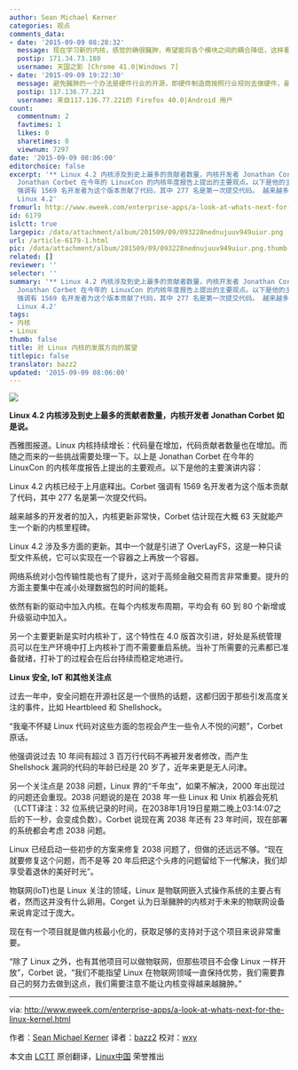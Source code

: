 ```yaml
---
author: Sean Michael Kerner
categories: 观点
comments_data:
- date: '2015-09-09 08:28:32'
  message: 现在学习新的内核，感觉的确很臃肿，希望能将各个模块之间的耦合降低，这样看起来感觉就好点了
  postip: 171.34.73.180
  username: 天国之影 [Chrome 41.0|Windows 7]
- date: '2015-09-09 19:22:30'
  message: 避免臃肿的一个办法是硬件行业的开源，即硬件制造商按照行业规则去做硬件，最终反映到系统及内核的就会是可以统一解读的数据。但这将会是一个漫长的过程，想让硬件厂商达成共识并非易事
  postip: 117.136.77.221
  username: 来自117.136.77.221的 Firefox 40.0|Android 用户
count:
  commentnum: 2
  favtimes: 1
  likes: 0
  sharetimes: 0
  viewnum: 7297
date: '2015-09-09 08:06:00'
editorchoice: false
excerpt: '** Linux 4.2 内核涉及到史上最多的贡献者数量，内核开发者 Jonathan Corbet 如是说。** 西雅图报道。Linux 内核持续增长：代码量在增加，代码贡献者数量也在增加。而随之而来的一些挑战需要处理一下。以上是
  Jonathan Corbet 在今年的 LinuxCon 的内核年度报告上提出的主要观点。以下是他的主要演讲内容： Linux 4.2 内核已经于上月底释出。Corbet
  强调有 1569 名开发者为这个版本贡献了代码，其中 277 名是第一次提交代码。 越来越多的开发者的加入，内核更新非常快，Corbet 估计现在大概 63 天就能产生一个新的内核里程碑。
  Linux 4.2'
fromurl: http://www.eweek.com/enterprise-apps/a-look-at-whats-next-for-the-linux-kernel.html
id: 6179
islctt: true
largepic: /data/attachment/album/201509/09/093228nednujuuv949uiur.png
url: /article-6179-1.html
pic: /data/attachment/album/201509/09/093228nednujuuv949uiur.png.thumb.jpg
related: []
reviewer: ''
selector: ''
summary: '** Linux 4.2 内核涉及到史上最多的贡献者数量，内核开发者 Jonathan Corbet 如是说。** 西雅图报道。Linux 内核持续增长：代码量在增加，代码贡献者数量也在增加。而随之而来的一些挑战需要处理一下。以上是
  Jonathan Corbet 在今年的 LinuxCon 的内核年度报告上提出的主要观点。以下是他的主要演讲内容： Linux 4.2 内核已经于上月底释出。Corbet
  强调有 1569 名开发者为这个版本贡献了代码，其中 277 名是第一次提交代码。 越来越多的开发者的加入，内核更新非常快，Corbet 估计现在大概 63 天就能产生一个新的内核里程碑。
  Linux 4.2'
tags:
- 内核
- Linux
thumb: false
title: 对 Linux 内核的发展方向的展望
titlepic: false
translator: bazz2
updated: '2015-09-09 08:06:00'
---
```


![](/data/attachment/album/201509/09/093228nednujuuv949uiur.png)


**Linux 4.2 内核涉及到史上最多的贡献者数量，内核开发者 Jonathan Corbet 如是说。**


西雅图报道。Linux 内核持续增长：代码量在增加，代码贡献者数量也在增加。而随之而来的一些挑战需要处理一下。以上是 Jonathan Corbet 在今年的 LinuxCon 的内核年度报告上提出的主要观点。以下是他的主要演讲内容：


Linux 4.2 内核已经于上月底释出。Corbet 强调有 1569 名开发者为这个版本贡献了代码，其中 277 名是第一次提交代码。


越来越多的开发者的加入，内核更新非常快，Corbet 估计现在大概 63 天就能产生一个新的内核里程碑。


Linux 4.2 涉及多方面的更新。其中一个就是引进了 OverLayFS，这是一种只读型文件系统，它可以实现在一个容器之上再放一个容器。


网络系统对小包传输性能也有了提升，这对于高频金融交易而言非常重要。提升的方面主要集中在减小处理数据包的时间的能耗。


依然有新的驱动中加入内核。在每个内核发布周期，平均会有 60 到 80 个新增或升级驱动中加入。


另一个主要更新是实时内核补丁，这个特性在 4.0 版首次引进，好处是系统管理员可以在生产环境中打上内核补丁而不需要重启系统。当补丁所需要的元素都已准备就绪，打补丁的过程会在后台持续而稳定地进行。


**Linux 安全, IoT 和其他关注点**


过去一年中，安全问题在开源社区是一个很热的话题，这都归因于那些引发高度关注的事件，比如 Heartbleed 和 Shellshock。


“我毫不怀疑 Linux 代码对这些方面的忽视会产生一些令人不悦的问题”，Corbet 原话。


他强调说过去 10 年间有超过 3 百万行代码不再被开发者修改，而产生 Shellshock 漏洞的代码的年龄已经是 20 岁了，近年来更是无人问津。


另一个关注点是 2038 问题，Linux 界的“千年虫”，如果不解决，2000 年出现过的问题还会重现。2038 问题说的是在 2038 年一些 Linux 和 Unix 机器会死机（LCTT译注：32 位系统记录的时间，在2038年1月19日星期二晚上03:14:07之后的下一秒，会变成负数）。Corbet 说现在离 2038 年还有 23 年时间，现在部署的系统都会考虑 2038 问题。


Linux 已经启动一些初步的方案来修复 2038 问题了，但做的还远远不够。“现在就要修复这个问题，而不是等 20 年后把这个头疼的问题留给下一代解决，我们却享受着退休的美好时光”。


物联网(IoT)也是 Linux 关注的领域，Linux 是物联网嵌入式操作系统的主要占有者，然而这并没有什么卵用。Corget 认为日渐臃肿的内核对于未来的物联网设备来说肯定过于庞大。


现在有一个项目就是做内核最小化的，获取足够的支持对于这个项目来说非常重要。


“除了 Linux 之外，也有其他项目可以做物联网，但那些项目不会像 Linux 一样开放”，Corbet 说，“我们不能指望 Linux 在物联网领域一直保持优势，我们需要靠自己的努力去做到这点，我们需要注意不能让内核变得越来越臃肿。”




---


via: <http://www.eweek.com/enterprise-apps/a-look-at-whats-next-for-the-linux-kernel.html>


作者：[Sean Michael Kerner](http://www.eweek.com/cp/bio/Sean-Michael-Kerner/) 译者：[bazz2](https://github.com/bazz2) 校对：[wxy](https://github.com/wxy)


本文由 [LCTT](https://github.com/LCTT/TranslateProject) 原创翻译，[Linux中国](https://linux.cn/) 荣誉推出